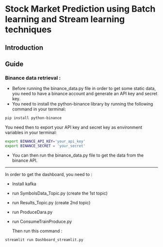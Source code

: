 # Stock Market Prediction using Batch learning and Stream learning techniques

## Introduction

## Guide 

### Binance data retrieval : 
- Before running the binance_data.py file in order to get some static data, you need to have a binance account and generate an API key and secret key.
- You need to install the python-binance library by running the following command in your terminal:
```bash
pip install python-binance
```
You need then to export your API key and secret key as environment variables in your terminal:
```bash
export BINANCE_API_KEY='your_api_key'
export BINANCE_SECRET = 'your_secret'
```
- You can then run the binance_data.py file to get the data from the binance API.



-----

In order to get the dashboard, you need to : 
- Install kafka
- run SymbolsData_Topic.py (create the 1st topic)
- run Results_Topic.py (create 2nd topic)
- run ProduceDara.py
- run ConsumeTrainProduce.py

  Then run this command : 
```bash
streamlit run Dashboard_streamlit.py
```

